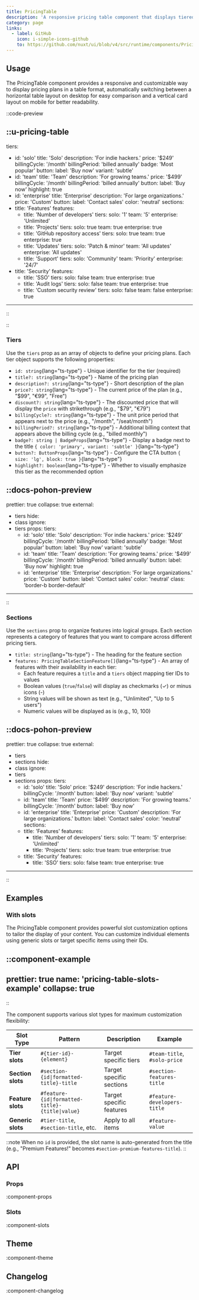 ```yaml
---
title: PricingTable
description: 'A responsive pricing table component that displays tiered pricing plans with feature comparisons.'
category: page
links:
  - label: GitHub
    icon: i-simple-icons-github
    to: https://github.com/nuxt/ui/blob/v4/src/runtime/components/PricingTable.vue
---
```


## Usage

The PricingTable component provides a responsive and customizable way to display pricing plans in a table format, automatically switching between a horizontal table layout on desktop for easy comparison and a vertical card layout on mobile for better readability.

::code-preview

::u-pricing-table
---
tiers:
  - id: 'solo'
    title: 'Solo'
    description: 'For indie hackers.'
    price: '$249'
    billingCycle: '/month'
    billingPeriod: 'billed annually'
    badge: 'Most popular'
    button:
      label: 'Buy now'
      variant: 'subtle'
  - id: 'team'
    title: 'Team'
    description: 'For growing teams.'
    price: '$499'
    billingCycle: '/month'
    billingPeriod: 'billed annually'
    button:
      label: 'Buy now'
    highlight: true
  - id: 'enterprise'
    title: 'Enterprise'
    description: 'For large organizations.'
    price: 'Custom'
    button:
      label: 'Contact sales'
      color: 'neutral'
sections:
  - title: 'Features'
    features:
      - title: 'Number of developers'
        tiers:
          solo: '1'
          team: '5'
          enterprise: 'Unlimited'
      - title: 'Projects'
        tiers:
          solo: true
          team: true
          enterprise: true
      - title: 'GitHub repository access'
        tiers:
          solo: true
          team: true
          enterprise: true
      - title: 'Updates'
        tiers:
          solo: 'Patch & minor'
          team: 'All updates'
          enterprise: 'All updates'
      - title: 'Support'
        tiers:
          solo: 'Community'
          team: 'Priority'
          enterprise: '24/7'
  - title: 'Security'
    features:
      - title: 'SSO'
        tiers:
          solo: false
          team: true
          enterprise: true
      - title: 'Audit logs'
        tiers:
          solo: false
          team: true
          enterprise: true
      - title: 'Custom security review'
        tiers:
          solo: false
          team: false
          enterprise: true
---
::

::

### Tiers

Use the `tiers` prop as an array of objects to define your pricing plans. Each tier object supports the following properties:

- `id: string`{lang="ts-type"} - Unique identifier for the tier (required)
- `title?: string`{lang="ts-type"} - Name of the pricing plan
- `description?: string`{lang="ts-type"} - Short description of the plan
- `price?: string`{lang="ts-type"} - The current price of the plan (e.g., "$99", "€99", "Free")
- `discount?: string`{lang="ts-type"} - The discounted price that will display the `price` with strikethrough (e.g., "$79", "€79")
- `billingCycle?: string`{lang="ts-type"} - The unit price period that appears next to the price (e.g., "/month", "/seat/month")
- `billingPeriod?: string`{lang="ts-type"} - Additional billing context that appears above the billing cycle (e.g., "billed monthly")
- `badge?: string | BadgeProps`{lang="ts-type"} - Display a badge next to the title `{ color: 'primary', variant: 'subtle' }`{lang="ts-type"}
- `button?: ButtonProps`{lang="ts-type"} - Configure the CTA button `{ size: 'lg', block: true }`{lang="ts-type"}
- `highlight?: boolean`{lang="ts-type"} - Whether to visually emphasize this tier as the recommended option

::docs-pohon-preview
---
prettier: true
collapse: true
external:
  - tiers
hide:
  - class
ignore:
  - tiers
props:
  tiers:
    - id: 'solo'
      title: 'Solo'
      description: 'For indie hackers.'
      price: '$249'
      billingCycle: '/month'
      billingPeriod: 'billed annually'
      badge: 'Most popular'
      button:
        label: 'Buy now'
        variant: 'subtle'
    - id: 'team'
      title: 'Team'
      description: 'For growing teams.'
      price: '$499'
      billingCycle: '/month'
      billingPeriod: 'billed annually'
      button:
        label: 'Buy now'
      highlight: true
    - id: 'enterprise'
      title: 'Enterprise'
      description: 'For large organizations.'
      price: 'Custom'
      button:
        label: 'Contact sales'
        color: 'neutral'
  class: 'border-b border-default'
---
::

### Sections

Use the `sections` prop to organize features into logical groups. Each section represents a category of features that you want to compare across different pricing tiers.

- `title: string`{lang="ts-type"} - The heading for the feature section
- `features: PricingTableSectionFeature[]`{lang="ts-type"} - An array of features with their availability in each tier:
  - Each feature requires a `title` and a `tiers` object mapping tier IDs to values
  - Boolean values (`true`/`false`) will display as checkmarks (✓) or minus icons (-)
  - String values will be shown as text (e.g., "Unlimited", "Up to 5 users")
  - Numeric values will be displayed as is (e.g., 10, 100)

::docs-pohon-preview
---
prettier: true
collapse: true
external:
  - tiers
  - sections
hide:
  - class
ignore:
  - tiers
  - sections
props:
  tiers:
    - id: 'solo'
      title: 'Solo'
      price: '$249'
      description: 'For indie hackers.'
      billingCycle: '/month'
      button:
        label: 'Buy now'
        variant: 'subtle'
    - id: 'team'
      title: 'Team'
      price: '$499'
      description: 'For growing teams.'
      billingCycle: '/month'
      button:
        label: 'Buy now'
    - id: 'enterprise'
      title: 'Enterprise'
      price: 'Custom'
      description: 'For large organizations.'
      button:
        label: 'Contact sales'
        color: 'neutral'
  sections:
    - title: 'Features'
      features:
        - title: 'Number of developers'
          tiers:
            solo: '1'
            team: '5'
            enterprise: 'Unlimited'
        - title: 'Projects'
          tiers:
            solo: true
            team: true
            enterprise: true
    - title: 'Security'
      features:
        - title: 'SSO'
          tiers:
            solo: false
            team: true
            enterprise: true
---
::

## Examples

### With slots

The PricingTable component provides powerful slot customization options to tailor the display of your content. You can customize individual elements using generic slots or target specific items using their IDs.

::component-example
---
prettier: true
name: 'pricing-table-slots-example'
collapse: true
---
::

The component supports various slot types for maximum customization flexibility:

| Slot Type | Pattern | Description | Example |
|-----------|---------|-------------|---------|
| **Tier slots** | `#{tier-id}-{element}` | Target specific tiers | `#team-title`, `#solo-price` |
| **Section slots** | `#section-{id\|formatted-title}-title` | Target specific sections | `#section-features-title` |
| **Feature slots** | `#feature-{id\|formatted-title}-{title\|value}` | Target specific features | `#feature-developers-title` |
| **Generic slots** | `#tier-title`, `#section-title`, etc. | Apply to all items | `#feature-value` |

::note
When no `id` is provided, the slot name is auto-generated from the title (e.g., "Premium Features!" becomes `#section-premium-features-title`).
::

## API

### Props

:component-props

### Slots

:component-slots

## Theme

:component-theme

## Changelog

:component-changelog
